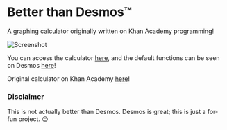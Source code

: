 # Better than Desmos™
A graphing calculator originally written on Khan Academy programming! 

![Screenshot](https://i.imgur.com/cIVYcO0.png)

You can access the calculator [here](https://drakeluce.com/t/BetterThanDesmos/), and the default functions can be seen on Desmos [here](https://www.desmos.com/calculator/q8krvyo0cl)!

Original calculator on Khan Academy [here](https://www.khanacademy.org/computer-programming/better-than-desmos-a-graphing-calculator/5078845089054720)!

### Disclaimer
This is not actually better than Desmos. Desmos is great; this is just a for-fun project. :blush:
